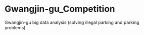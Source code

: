 # Gwangjin-gu_Competition


Gwangjin-gu big data analysis (solving illegal parking and parking problems)
